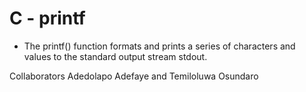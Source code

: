# C - printf
  - The printf() function formats and prints a series of characters and values to the standard output stream stdout.

Collaborators
Adedolapo Adefaye and Temiloluwa Osundaro 
